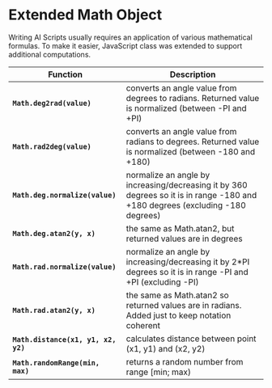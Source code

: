 # Extended Math Object

Writing AI Scripts usually requires an application of various mathematical formulas. To make it easier, JavaScript class was extended to support additional computations.

Function                                 | Description
-----------------------------------------|-------------------------------------
**`Math.deg2rad(value)`**                | converts an angle value from degrees to radians. Returned value is normalized (between -PI and +PI)
**`Math.rad2deg(value)`**                | converts an angle value from radians to degrees. Returned value is normalized (between -180 and +180)
**`Math.deg.normalize(value)`**          | normalize an angle by increasing/decreasing it by 360 degrees so it is in range -180 and +180 degrees (excluding -180 degrees)
**`Math.deg.atan2(y, x)`**               | the same as Math.atan2, but returned values are in degrees
**`Math.rad.normalize(value)`**          | normalize an angle by increasing/decreasing it by 2*PI degrees so it is in range -PI and +PI (excluding -PI)
**`Math.rad.atan2(y, x)`**               | the same as Math.atan2 so returned values are in radians. Added just to keep notation coherent
**`Math.distance(x1, y1, x2, y2)`**      | calculates distance between point (x1, y1) and (x2, y2)
**`Math.randomRange(min, max)`**         | returns a random number from range [min; max)

